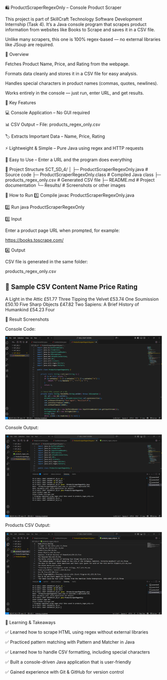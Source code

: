 🛍️ ProductScraperRegexOnly – Console Product Scraper

This project is part of SkillCraft Technology Software Development Internship (Task 4).
It’s a Java console program that scrapes product information from websites like Books to Scrape and saves it in a CSV file.

Unlike many scrapers, this one is 100% regex-based — no external libraries like JSoup are required.

📝 Overview

Fetches Product Name, Price, and Rating from the webpage.

Formats data cleanly and stores it in a CSV file for easy analysis.

Handles special characters in product names (commas, quotes, newlines).

Works entirely in the console — just run, enter URL, and get results.

🌟 Key Features

💻 Console Application – No GUI required

📊 CSV Output – File: products_regex_only.csv

🏷️ Extracts Important Data – Name, Price, Rating

⚡ Lightweight & Simple – Pure Java using regex and HTTP requests

🙌 Easy to Use – Enter a URL and the program does everything

📂 Project Structure
SCT_SD_4/
│
├─ ProductScraperRegexOnly.java      # Source code
├─ ProductScraperRegexOnly.class     # Compiled Java class
├─ products_regex_only.csv           # Generated CSV file
├─ README.md                         # Project documentation
└─ Results/                          # Screenshots or other images

🚀 How to Run
1️⃣ Compile
javac ProductScraperRegexOnly.java

2️⃣ Run
java ProductScraperRegexOnly

3️⃣ Input

Enter a product page URL when prompted, for example:

https://books.toscrape.com/

4️⃣ Output

CSV file is generated in the same folder:

products_regex_only.csv

📄 Sample CSV Content
Name                                     Price     Rating
--------------------------------------------------------
A Light in the Attic                     £51.77   Three
Tipping the Velvet                       £53.74   One
Soumission                               £50.10   Five
Sharp Objects                            £47.82   Two
Sapiens: A Brief History of Humankind   £54.23   Four

📸 Result Screenshots

Console Code:

![ScreenShots](Results/ConsoleCode.png)

Console Output:

![ScreenShots](Results/ConsoleOutput.png)

Products CSV Output:

![ScreenShots](Results/ProductCSVOutput.png)


🌱 Learning & Takeaways

✅ Learned how to scrape HTML using regex without external libraries

✅ Practiced pattern matching with Pattern and Matcher in Java

✅ Learned how to handle CSV formatting, including special characters

✅ Built a console-driven Java application that is user-friendly

✅ Gained experience with Git & GitHub for version control
